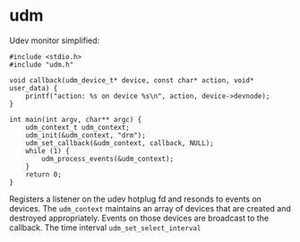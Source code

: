 # udm

Udev monitor simplified:

    #include <stdio.h>
    #include "udm.h"

    void callback(udm_device_t* device, const char* action, void* user_data) {
        printf("action: %s on device %s\n", action, device->devnode);
    }

    int main(int argv, char** argc) {
        udm_context_t udm_context;
        udm_init(&udm_context, "drm");
        udm_set_callback(&udm_context, callback, NULL);
        while (1) {
            udm_process_events(&udm_context);
        }
        return 0;
    }

Registers a listener on the udev hotplug fd and resonds to events on devices. The `udm_context` maintains an array of devices that are created and destroyed appropriately. Events on those devices are broadcast to the callback. The time interval `udm_set_select_interval`
